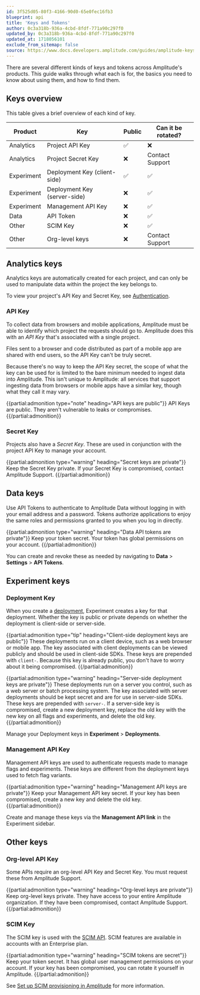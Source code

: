 ```yaml
---
id: 3f525d05-80f3-4166-90d0-65e0fec16fb3
blueprint: api
title: 'Keys and Tokens'
author: 0c3a318b-936a-4cbd-8fdf-771a90c297f0
updated_by: 0c3a318b-936a-4cbd-8fdf-771a90c297f0
updated_at: 1718056101
exclude_from_sitemap: false
source: https://www.docs.developers.amplitude.com/guides/amplitude-keys-guide/
---
```

There are several different kinds of keys and tokens across Amplitude's products. This guide walks through what each is for, the basics you need to know about using them, and how to find them. 

## Keys overview

This table gives a brief overview of each kind of key. 

| Product    | Key                          | Public | Can it be rotated? |
| ---------- | ---------------------------- | ------ | ------------------ |
| Analytics  | Project API Key              | ✅      | ❌                  |
| Analytics  | Project Secret Key           | ❌      | Contact Support    |
| Experiment | Deployment Key (client-side) | ✅      | ✅                  |
| Experiment | Deployment Key (server-side) | ❌      | ✅                  |
| Experiment | Management API Key           | ❌      | ✅                  |
| Data       | API Token                    | ❌      | ✅                  |
| Other      | SCIM Key                     | ❌      | ✅                  |
| Other      | Org-level keys               | ❌      | Contact Support    |

## Analytics keys

Analytics keys are automatically created for each project, and can only be used to manipulate data within the project the key belongs to. 

To view your project's API Key and Secret Key, see [Authentication](/docs/apis/authentication/).

### API Key

To collect data from browsers and mobile applications, Amplitude must be able to identify which project the requests should go to. Amplitude does this with an *API Key* that's associated with a single project. 

Files sent to a browser and code distributed as part of a mobile app are shared with end users, so the API Key can't be truly secret. 

Because there's no way to keep the API Key secret, the scope of what the key can be used for is limited to the bare minimum needed to ingest data into Amplitude. This isn't unique to Amplitude: all services that support ingesting data from browsers or mobile apps have a similar key, though what they call it may vary.

{{partial:admonition type="note" heading="API keys are public"}}
API Keys are public. They aren't vulnerable to leaks or compromises.
{{/partial:admonition}}

### Secret Key

Projects also have a *Secret Key*. These are used in conjunction with the project API Key to manage your account.

{{partial:admonition type="warning" heading="Secret keys are private"}}
Keep the Secret Key private. If your Secret Key is compromised, contact Amplitude Support.
{{/partial:admonition}}

## Data keys

Use API Tokens to authenticate to Amplitude Data without logging in with your email address and a password. Tokens authorize applications to enjoy the same roles and permissions granted to you when you log in directly.

{{partial:admonition type="warning" heading="Data API tokens are private"}}
Keep your token secret. Your token has global permissions on your account.
{{/partial:admonition}}

You can create and revoke these as needed by navigating to **Data** > **Settings** > **API Tokens**. 

## Experiment keys

### Deployment Key

When you create a [deployment](/docs/experiment/data-model), Experiment creates a key for that deployment. Whether the key is public or private depends on whether the deployment is client-side or server-side.

{{partial:admonition type="tip" heading="Client-side deployment keys are public"}}
These deployments run on a client device, such as a web browser or mobile app. The key associated with client deployments can be viewed publicly and should be used in client-side SDKs. These keys are prepended with `client-`. Because this key is already public, you don't have to worry about it being compromised.
{{/partial:admonition}}

{{partial:admonition type="warning" heading="Server-side deployment keys are private"}}
These deployments run on a server you control, such as a web server or batch processing system. The key associated with server deployments should be kept secret and are for use in server-side SDKs. These keys are prepended with `server-`. If a server-side key is compromised, create a new deployment key, replace the old key with the new key on all flags and experiments, and delete the old key.
{{/partial:admonition}}

Manage your Deployment keys in **Experiment** > **Deployments**. 

### Management API Key 

Management API keys are used to authenticate requests made to manage flags and experiments. These keys are different from the deployment keys used to fetch flag variants. 

{{partial:admonition type="warning" heading="Management API keys are private"}}
Keep your Management API key secret. If your key has been compromised, create a new key and delete the old key.
{{/partial:admonition}}

Create and manage these keys via the **Management API link** in the Experiment sidebar.

## Other keys 

### Org-level API Key

Some APIs require an org-level API Key and Secret Key. You must request these from Amplitude Support. 

{{partial:admonition type="warning" heading="Org-level keys are private"}}
Keep org-level keys private. They have access to your entire Amplitude organization. If they have been compromised, contact Amplitude Support.
{{/partial:admonition}}

### SCIM Key

The SCIM key is used with the [SCIM API](/docs/apis/analytics/scim). SCIM features are available in accounts with an Enterprise plan.

{{partial:admonition type="warning" heading="SCIM tokens are secret"}}
Keep your token secret. It has global user management permissions on your account. If your key has been compromised, you can rotate it yourself in Amplitude.
{{/partial:admonition}}

See [Set up SCIM provisioning in Amplitude](/docs/admin/account-management/scim-provision) for more information.